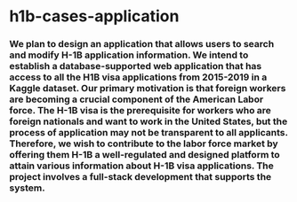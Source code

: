 # h1b-cases-application

### We plan to design an application that allows users to search and modify H-1B application information. We intend to establish a database-supported web application that has access to all the H1B visa applications from 2015-2019 in a Kaggle dataset. Our primary motivation is that foreign workers are becoming a crucial component of the American Labor force. The H-1B visa is the prerequisite for workers who are foreign nationals and want to work in the United States, but the process of application may not be transparent to all applicants. Therefore, we wish to contribute to the labor force market by offering them H-1B a well-regulated and designed platform to attain various information about H-1B visa applications. The project involves a full-stack development that supports the system. 
